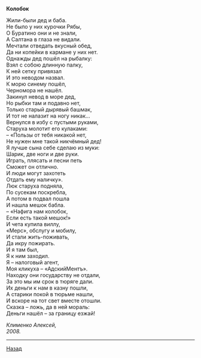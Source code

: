 ﻿**Колобок**  

Жили-были дед и баба.  
Не было у них курочки Рябы,  
О Буратино они и не знали,  
А Салтана в глаза не видали.  
Мечтали отведать вкусный обед,  
Да ни копейки в кармане у них нет.  
Однажды дед пошёл на рыбалку:  
Взял с собою длинную палку,  
К ней сетку привязал  
И это неводом назвал.  
К морю синему пошёл,  
Черномора не нашёл.  
Закинул невод в море дед,  
Но рыбки там и подавно нет,  
Только старый дырявый башмак,  
И тот не налазит на ногу никак…  
Вернулся в избу с пустыми руками,  
Старуха молотит его кулаками:  
– «Пользы от тебя никакой нет,  
Не нужен мне такой никчёмный дед!  
Я лучше сына себе сделаю из муки:  
Шарик, две ноги и две руки.  
Играть, плясать и песни петь  
Сможет он отлично.  
И люди могут захотеть  
Отдать ему наличку».  
Люк старуха подняла,  
По сусекам поскребла,  
А потом в подвал пошла  
И нашла мешок бабла.  
– «Нафига нам колобок,  
Если есть такой мешок!»  
И чета купила виллу,  
«Мерс», обслугу и мобилу,  
И стали жить-поживать,  
Да икру пожирать.  
И я там был,  
Я к ним заходил.  
Я – налоговый агент,  
Моя кликуха – «АдскийМентъ».  
Находку они государству не отдали,  
За это мы им срок в тюряге дали.  
Их деньги к нам в казну пошли,  
А старики покой в тюрьме нашли,  
И вскоре на тот свет вместе отошли.  
Сказка – ложь, да в ней мораль:  
Деньги нашёл – за границу езжай!  

_Клименко Алексей,_  
_2008._  

---

[Назад](./)
